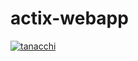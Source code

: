 # actix-webapp

[![tanacchi](https://circleci.com/gh/tanacchi/actix-webapp.svg?style=svg)](https://circleci.com/gh/tanacchi/actix-webapp)
